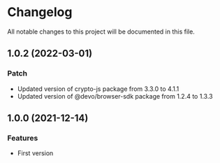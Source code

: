 # Changelog

All notable changes to this project will be documented in this file.

## 1.0.2 (2022-03-01)

### Patch

- Updated version of crypto-js package from 3.3.0 to 4.1.1
- Updated version of @devo/browser-sdk package from 1.2.4 to 1.3.3

## 1.0.0 (2021-12-14)

### Features

- First version
